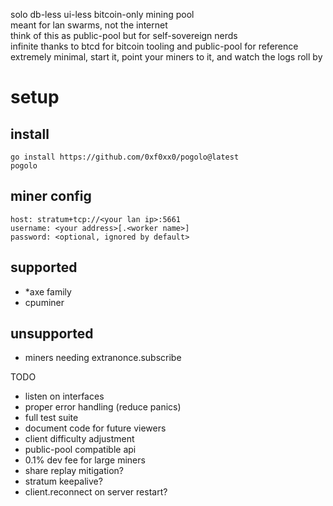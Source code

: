 solo db-less ui-less bitcoin-only mining pool  
meant for lan swarms, not the internet  
think of this as public-pool but for self-sovereign nerds  
infinite thanks to btcd for bitcoin tooling and public-pool for reference  
extremely minimal, start it, point your miners to it, and watch the logs roll by

# setup
## install
```
go install https://github.com/0xf0xx0/pogolo@latest
pogolo
```
## miner config
```
host: stratum+tcp://<your lan ip>:5661
username: <your address>[.<worker name>]
password: <optional, ignored by default>
```

## supported
- *axe family
- cpuminer
## unsupported
- miners needing extranonce.subscribe

TODO
- listen on interfaces
- proper error handling (reduce panics)
- full test suite
- document code for future viewers
- client difficulty adjustment
- public-pool compatible api
- 0.1% dev fee for large miners
- share replay mitigation?
- stratum keepalive?
- client.reconnect on server restart?
